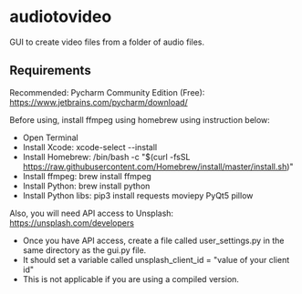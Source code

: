 # audiotovideo
GUI to create video files from a folder of audio files.


## Requirements
Recommended: Pycharm Community Edition (Free): https://www.jetbrains.com/pycharm/download/

Before using, install ffmpeg using homebrew using instruction below:

* Open Terminal
* Install Xcode: xcode-select --install
* Install Homebrew: /bin/bash -c "$(curl -fsSL https://raw.githubusercontent.com/Homebrew/install/master/install.sh)"
* Install ffmpeg: brew install ffmpeg
* Install Python: brew install python
* Install Python libs: pip3 install requests moviepy PyQt5 pillow

Also, you will need API access to Unsplash: https://unsplash.com/developers
* Once you have API access, create a file called user_settings.py in the same directory as the gui.py file.
* It should set a variable called unsplash_client_id = "value of your client id"
* This is not applicable if you are using a compiled version.
